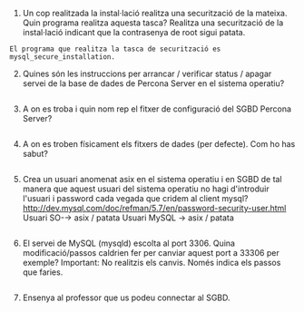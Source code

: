 1. Un cop realitzada la instal·lació realitza una securització de la mateixa. Quin programa realitza
aquesta tasca? Realitza una securització de la instal·lació indicant que la contrasenya de root
sigui patata.
```
El programa que realitza la tasca de securització es mysql_secure_installation.
```
2. Quines són les instruccions per arrancar / verificar status / apagar servei de la base de dades
de Percona Server en el sistema operatiu?
```

```
3. A on es troba i quin nom rep el fitxer de configuració del SGBD Percona Server?
```

```
4. A on es troben físicament els fitxers de dades (per defecte). Com ho has sabut?
```

```
5. Crea un usuari anomenat asix en el sistema operatiu i en SGBD de tal manera que aquest
usuari del sistema operatiu no hagi d'introduir l'usuari i password cada vegada que cridem al
client mysql?
http://dev.mysql.com/doc/refman/5.7/en/password-security-user.html
Usuari SO-→ asix / patata
Usuari MySQL → asix / patata
```

```
6. El servei de MySQL (mysqld) escolta al port 3306. Quina modificació/passos caldrien fer per
canviar aquest port a 33306 per exemple? Important: No realitzis els canvis. Només indica els
passos que faries.
```

```
7. Ensenya al professor que us podeu connectar al SGBD.
```

```
